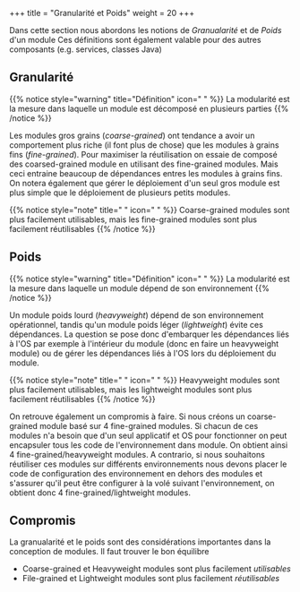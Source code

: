 +++
title = "Granularité et Poids"
weight = 20
+++

Dans cette section nous abordons les notions de *Granualarité* et de *Poids* d'un module
Ces définitions sont également valable pour des autres composants (e.g. services, classes Java)

## Granularité
{{% notice style="warning" title="Définition" icon=" " %}}
La modularité est la mesure dans laquelle un module est décomposé en plusieurs parties
{{% /notice %}}

Les modules gros grains (*coarse-grained*) ont tendance a avoir un comportement plus riche (il font plus de chose) que les modules à grains fins (*fine-grained*). Pour maximiser la réutilisation on essaie de composé des coarsed-grained module en utilisant des fine-grained modules. Mais ceci entraine beaucoup de dépendances entres les modules à grains fins. On notera également que gérer le déploiement d'un seul gros module est plus simple que le déploiement de plusieurs petits modules.

{{% notice style="note" title=" " icon=" " %}}
Coarse-grained modules sont plus facilement utilisables, mais les fine-grained modules sont plus facilement réutilisables
{{% /notice %}}

## Poids
{{% notice style="warning" title="Définition" icon=" " %}}
La modularité est la mesure dans laquelle un module dépend de son environnement
{{% /notice %}}

Un module poids lourd (*heavyweight*) dépend de son environnement opérationnel, tandis qu'un module poids léger (*lightweight*) évite ces dépendances. La question se pose donc d'embarquer les dépendances liés à l'OS par exemple à l'intérieur du module (donc en faire un heavyweight module) ou de gérer les dépendances liés à l'OS lors du déploiement du module.

{{% notice style="note" title=" " icon=" " %}}
Heavyweight modules sont plus facilement utilisables, mais les lightweight modules sont plus facilement réutilisables
{{% /notice %}}

On retrouve également un compromis à faire. Si nous créons un coarse-grained module basé sur 4 fine-grained modules. Si chacun de ces modules n'a besoin que d'un seul applicatif et OS pour fonctionner on peut encapsuler tous les code de l'environnement dans module. On obtient ainsi 4 fine-grained/heavyweight modules.
A contrario, si nous souhaitons réutiliser ces modules sur différents environnements nous devons placer le code de configuration des environnement en dehors des modules et s'assurer qu'il peut être configurer à la volé suivant l'environnement, on obtient donc 4 fine-grained/lightweight modules.


## Compromis
La granualarité et le poids sont des considérations importantes dans la conception de modules. Il faut trouver le bon équilibre
- Coarse-grained et Heavyweight modules sont plus facilement *utilisables*
- File-grained et Lightweight modules sont plus facilement *réutilisables*
